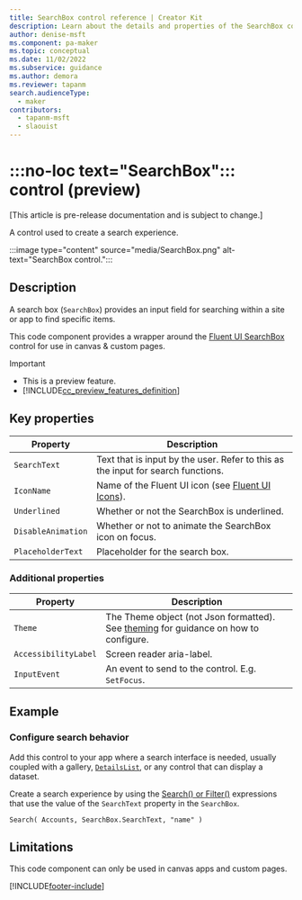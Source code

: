 ```yaml
---
title: SearchBox control reference | Creator Kit
description: Learn about the details and properties of the SearchBox control in the Creator Kit.
author: denise-msft
ms.component: pa-maker
ms.topic: conceptual
ms.date: 11/02/2022
ms.subservice: guidance
ms.author: demora
ms.reviewer: tapanm
search.audienceType: 
  - maker
contributors:
  - tapanm-msft
  - slaouist
---
```


# :::no-loc text="SearchBox"::: control (preview)

[This article is pre-release documentation and is subject to change.]

A control used to create a search experience.

:::image type="content" source="media/SearchBox.png" alt-text="SearchBox control.":::

## Description

A search box (`SearchBox`) provides an input field for searching within a site or app to find specific items.

This code component provides a wrapper around the [Fluent UI SearchBox](https://developer.microsoft.com/en-us/fluentui#/controls/web/searchbox) control for use in canvas & custom pages.

> [!IMPORTANT]
> - This is a preview feature.
> - [!INCLUDE[cc_preview_features_definition](../../includes/cc-preview-features-definition.md)]

## Key properties

| Property | Description |
| -------- | ----------- |
| `SearchText` | Text that is input by the user. Refer to this as the input for search functions. |
| `IconName` | Name of the Fluent UI icon (see [Fluent UI Icons](https://developer.microsoft.com/en-us/fluentui#/styles/web/icons)). |
| `Underlined` | Whether or not the SearchBox is underlined. |
| `DisableAnimation` | Whether or not to animate the SearchBox icon on focus. |
| `PlaceholderText` | Placeholder for the search box. |

### Additional properties

| Property | Description |
| -------- | ----------- |
| `Theme` | The Theme object (not Json formatted). See [theming](theme.md) for guidance on how to configure. |
| `AccessibilityLabel` | Screen reader aria-label. |
| `InputEvent` | An event to send to the control. E.g. `SetFocus`. |

## Example

### Configure search behavior

Add this control to your app where a search interface is needed, usually coupled with a gallery, [`DetailsList`](detailslist.md), or any control that can display a dataset.

Create a search experience by using the [Search() or Filter()](/power-apps/maker/canvas-apps/functions/function-filter-lookup) expressions that use the value of the `SearchText` property in the `SearchBox`.

```power-fx
Search( Accounts, SearchBox.SearchText, "name" )
```

## Limitations

This code component can only be used in canvas apps and custom pages.

[!INCLUDE[footer-include](../../includes/footer-banner.md)]
